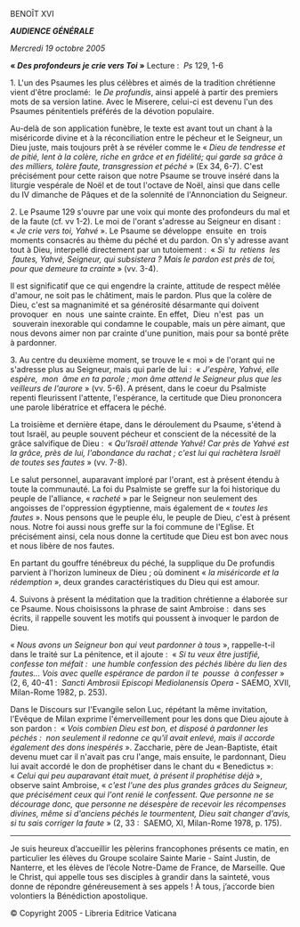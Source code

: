 BENOÎT XVI

***AUDIENCE GÉNÉRALE***

*Mercredi 19 octobre 2005*

**« *Des profondeurs je crie vers Toi* »** Lecture :  *Ps* 129, 1-6

1. L'un des Psaumes les plus célèbres et aimés de la tradition chrétienne vient d'être proclamé:  le *De profundis*, ainsi appelé à partir des premiers mots de sa version latine. Avec le Miserere, celui-ci est devenu l'un des Psaumes pénitentiels préférés de la dévotion populaire.

Au-delà de son application funèbre, le texte est avant tout un chant à la miséricorde divine et à la réconciliation entre le pécheur et le Seigneur, un Dieu juste, mais toujours prêt à se révéler comme le « *Dieu de tendresse et de pitié, lent à la colère, riche en grâce et en fidélité; qui garde sa grâce à des milliers, tolère faute, transgression et péché* » (Ex 34, 6-7). C'est précisément pour cette raison que notre Psaume se trouve inséré dans la liturgie vespérale de Noël et de tout l'octave de Noël, ainsi que dans celle du IV dimanche de Pâques et de la solennité de l'Annonciation du Seigneur.

2. Le Psaume 129 s'ouvre par une voix qui monte des profondeurs du mal et de la faute (cf. vv 1-2). Le moi de l'orant s'adresse au Seigneur en disant :  « *Je crie vers toi, Yahvé* ». Le Psaume se développe  ensuite  en  trois moments consacrés au thème du péché et du pardon. On s'y adresse avant tout à Dieu, interpellé directement par un tutoiement :  « *Si  tu  retiens  les  fautes, Yahvé, Seigneur, qui subsistera ? Mais le pardon est près de toi, pour que demeure ta crainte* » (vv. 3-4).

Il est significatif que ce qui engendre la crainte, attitude de respect mêlée d'amour, ne soit pas le châtiment, mais le pardon. Plus que la colère de Dieu, c'est sa magnanimité et sa générosité désarmante qui doivent provoquer  en  nous  une sainte crainte. En effet,  Dieu  n'est  pas  un  souverain inexorable qui condamne le coupable, mais un père aimant, que nous devons aimer non par crainte d'une punition, mais pour sa bonté prête à pardonner.

3. Au centre du deuxième moment, se trouve le « moi » de l'orant qui ne s'adresse plus au Seigneur, mais qui parle de lui :  « *J'espère, Yahvé, elle espère,  mon  âme en ta parole ; mon âme attend le Seigneur plus que les veilleurs de l'aurore* » (vv. 5-6). A présent, dans le coeur du Psalmiste repenti fleurissent l'attente, l'espérance, la certitude que Dieu prononcera une parole libératrice et effacera le péché.

La troisième et dernière étape, dans le déroulement du Psaume, s'étend à tout Israël, au peuple souvent pécheur et conscient de la nécessité de la grâce salvifique de Dieu :  « *Qu'Israël attende Yahvé! Car près de Yahvé est la grâce, près de lui, l'abondance du rachat ; c'est lui qui rachètera Israël de toutes ses fautes* » (vv. 7-8).

Le salut personnel, auparavant imploré par l'orant, est à présent étendu à toute la communauté. La foi du Psalmiste se greffe sur la foi historique du peuple de l'alliance, « *racheté* » par le Seigneur non seulement des angoisses de l'oppression égyptienne, mais également de « *toutes les fautes* ». Nous pensons que le peuple élu, le peuple de Dieu, c'est à présent nous. Notre foi aussi nous greffe sur la foi commune de l'Eglise. Et précisément ainsi, cela nous donne la certitude que Dieu est bon avec nous et nous libère de nos fautes.

En partant du gouffre ténébreux du péché, la supplique du De profundis parvient à l'horizon lumineux de Dieu ; où dominent « *la miséricorde et la rédemption* », deux grandes caractéristiques du Dieu qui est amour.

4. Suivons à présent la méditation que la tradition chrétienne a élaborée sur ce Psaume. Nous choisissons la phrase de saint Ambroise :  dans ses écrits, il rappelle souvent les motifs qui poussent à invoquer le pardon de Dieu.

« *Nous avons un Seigneur bon qui veut pardonner à tous* », rappelle-t-il dans le traité sur La pénitence, et il ajoute :  « *Si tu veux être justifié, confesse ton méfait :  une humble confession des péchés libère du lien des fautes... Vois avec quelle espérance de pardon il te  pousse  à confesser* » (2, 6, 40-41 :  *Sancti Ambrosii Episcopi Mediolanensis Opera* - SAEMO, XVII, Milan-Rome 1982, p. 253).

Dans le Discours sur l'Evangile selon Luc, répétant la même invitation, l'Evêque de Milan exprime l'émerveillement pour les dons que Dieu ajoute à son pardon :  « *Vois combien Dieu est bon, et disposé à pardonner les péchés :  non seulement il redonne ce qu'il avait enlevé, mais il accorde également des dons inespérés* ». Zaccharie, père de Jean-Baptiste, était devenu muet car il n'avait pas cru l'ange, mais ensuite, le pardonnant, Dieu lui avait accordé le don de prophétiser dans le chant du « Benedictus »:  « *Celui qui peu auparavant était muet, à présent il prophétise déjà* », observe saint Ambroise, « *c'est l'une des plus grandes grâces du Seigneur, que précisément ceux qui l'ont renié le confessent. Que personne ne se décourage donc, que personne ne désespère de recevoir les récompenses divines, même si d'anciens péchés le tourmentent, Dieu sait changer d'avis, si tu sais corriger la faute* » (2, 33 :  SAEMO, XI, Milan-Rome 1978, p. 175).

***

Je suis heureux d’accueillir les pèlerins francophones présents ce matin, en particulier les élèves du Groupe scolaire Sainte Marie - Saint Justin, de Nanterre, et les élèves de l’école Notre-Dame de France, de Marseille. Que le Christ, qui appelle tous ses disciples à grandir dans la sainteté, vous donne de répondre généreusement à ses appels ! À tous, j’accorde bien volontiers la Bénédiction apostolique.

© Copyright 2005 - Libreria Editrice Vaticana